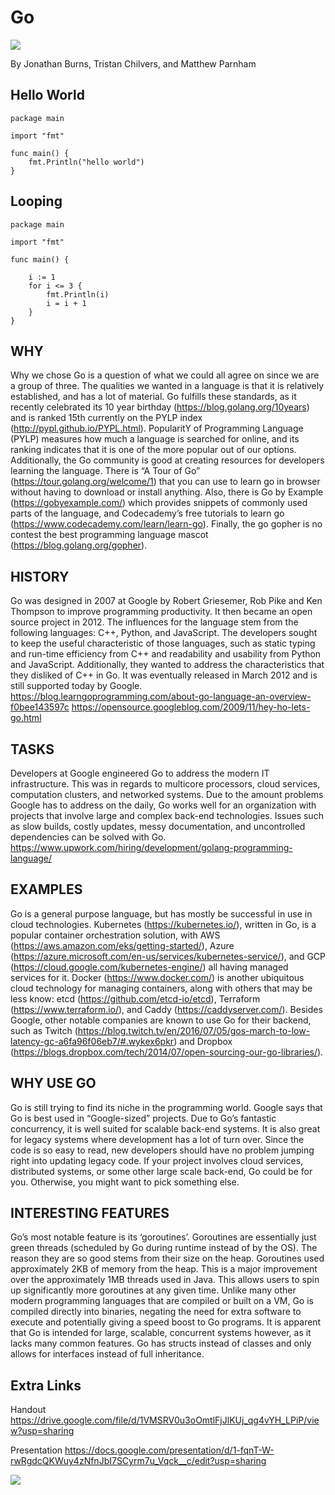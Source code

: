 # Go

<img src="https://github.com/egonelbre/gophers/blob/master/.thumb/animation/gopher-dance-long-3x.gif ">

By Jonathan Burns, Tristan Chilvers, and Matthew Parnham

## Hello World

```golang
package main

import "fmt"

func main() {
    fmt.Println("hello world")
}
```
 
## Looping

```golang
package main

import "fmt"

func main() {
	
    i := 1
    for i <= 3 {
        fmt.Println(i)
        i = i + 1
    }
}
```
 
## WHY
Why we chose Go is a question of what we could all agree on since we are a group of three. The qualities we wanted in a language is that it is relatively established, and has a lot of material. Go fulfills these standards, as it recently celebrated its 10 year birthday (https://blog.golang.org/10years) and is ranked 15th currently on the PYLP index (http://pypl.github.io/PYPL.html). PopularitY of Programming Language (PYLP) measures how much a language is searched for online, and its ranking indicates that it is one of the more popular out of our options. Additionally, the Go community is good at creating resources for developers learning the language. There is “A Tour of Go” (https://tour.golang.org/welcome/1) that you can use to learn go in browser without having to download or install anything. Also, there is Go by Example (https://gobyexample.com/) which provides snippets of commonly used parts of the language, and Codecademy’s free tutorials to learn go (https://www.codecademy.com/learn/learn-go). Finally, the go gopher is no contest the best programming language mascot (https://blog.golang.org/gopher). 
 
## HISTORY
Go was designed in 2007 at Google by Robert Griesemer, Rob Pike and Ken Thompson to improve programming productivity. It then became an open source project in 2012. The influences for the language stem from the following languages: C++, Python, and JavaScript. The developers sought to keep the useful characteristic of those languages, such as static typing and run-time efficiency from C++ and readability and usability from Python and JavaScript. Additionally, they wanted to address the characteristics that they disliked of C++ in Go. It was eventually released in March 2012 and is still supported today by Google.
https://blog.learngoprogramming.com/about-go-language-an-overview-f0bee143597c
https://opensource.googleblog.com/2009/11/hey-ho-lets-go.html
 
## TASKS
Developers at Google engineered Go to address the modern IT infrastructure. This was in regards to multicore processors, cloud services, computation clusters, and networked systems. Due to the amount problems Google has to address on the daily, Go works well for an organization with projects that involve large and complex back-end technologies. Issues such as slow builds, costly updates, messy documentation, and uncontrolled dependencies can be solved with Go.
https://www.upwork.com/hiring/development/golang-programming-language/
 
## EXAMPLES
Go is a general purpose language, but has mostly be successful in use in cloud technologies. Kubernetes (https://kubernetes.io/), written in Go, is a popular container orchestration solution, with AWS (https://aws.amazon.com/eks/getting-started/), Azure (https://azure.microsoft.com/en-us/services/kubernetes-service/), and GCP (https://cloud.google.com/kubernetes-engine/) all having managed services for it. Docker (https://www.docker.com/) is another ubiquitous cloud technology for managing containers, along with others that may be less know: etcd (https://github.com/etcd-io/etcd), Terraform (https://www.terraform.io/), and Caddy (https://caddyserver.com/). Besides Google, other notable companies are known to use Go for their backend, such as Twitch (https://blog.twitch.tv/en/2016/07/05/gos-march-to-low-latency-gc-a6fa96f06eb7/#.wykex6pkr) and Dropbox (https://blogs.dropbox.com/tech/2014/07/open-sourcing-our-go-libraries/). 
 
## WHY USE GO
Go is still trying to find its niche in the programming world.  Google says that Go is best used in “Google-sized” projects.  Due to Go’s fantastic concurrency, it is well suited for scalable back-end systems.  It is also great for legacy systems where development has a lot of turn over.  Since the code is so easy to read, new developers should have no problem jumping right into updating legacy code.  If your project involves cloud services, distributed systems, or some other large scale back-end, Go could be for you.  Otherwise, you might want to pick something else.
 
## INTERESTING FEATURES
Go’s most notable feature is its ‘goroutines’.  Goroutines are essentially just green threads (scheduled by Go during runtime instead of by the OS).  The reason they are so good stems from their size on the heap.  Goroutines used approximately 2KB of memory from the heap.  This is a major improvement over the approximately 1MB threads used in Java.  This allows users to spin up significantly more goroutines at any given time.  Unlike many other modern programming languages that are compiled or built on a VM, Go is compiled directly into binaries, negating the need for extra software to execute and potentially giving a speed boost to Go programs.  It is apparent that Go is intended for large, scalable, concurrent systems however, as it lacks many common features.  Go has structs instead of classes and only allows for interfaces instead of full inheritance.

## Extra Links

Handout https://drive.google.com/file/d/1VMSRV0u3oOmtlFjJlKUj_qg4vYH_LPiP/view?usp=sharing

Presentation https://docs.google.com/presentation/d/1-fqnT-W-rwRgdcQKWuy4zNfnJbI7SCyrm7u_Vqck__c/edit?usp=sharing

<img src="https://blog.golang.org/gopher/header.jpg" >

